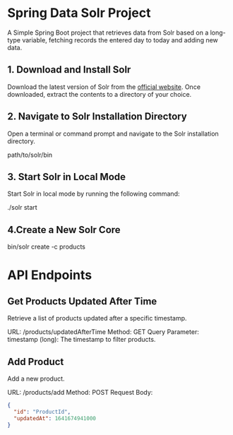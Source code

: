 # Spring Data Solr Project

A Simple Spring Boot project that retrieves data from Solr based on a long-type variable,  fetching records the entered day to today and adding new data.

## 1. Download and Install Solr

Download the latest version of Solr from the [official website](http://lucene.apache.org/solr/). Once downloaded, extract the contents to a directory of your choice.

## 2. Navigate to Solr Installation Directory

Open a terminal or command prompt and navigate to the Solr installation directory.

path/to/solr/bin

## 3. Start Solr in Local Mode
Start Solr in local mode by running the following command:

./solr start

## 4.Create a New Solr Core

bin/solr create -c products

# API Endpoints

## Get Products Updated After Time
Retrieve a list of products updated after a specific timestamp.

URL: /products/updatedAfterTime
Method: GET
Query Parameter:
timestamp (long): The timestamp to filter products.

## Add Product
Add a new product.

URL: /products/add
Method: POST
Request Body:
```json
{
  "id": "ProductId",
  "updatedAt": 1641674941000
}

